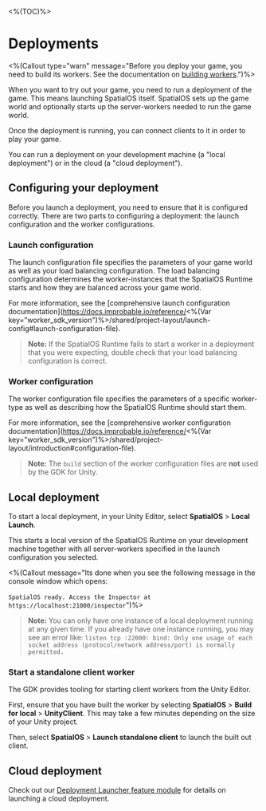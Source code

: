 <%(TOC)%>

# Deployments

<%(Callout type="warn" message="Before you deploy your game, you need to build its workers. See the documentation on [building workers]({{urlRoot}}/modules/build-system/editor-menu).")%>

When you want to try out your game, you need to run a deployment of the game. This means launching SpatialOS itself. SpatialOS sets up the game world and optionally starts up the server-workers needed to run the game world.

Once the deployment is running, you can connect clients to it in order to play your game.

You can run a deployment on your development machine (a "local deployment") or in the cloud (a "cloud deployment").

## Configuring your deployment

Before you launch a deployment, you need to ensure that it is configured correctly. There are two parts to configuring a deployment: the launch configuration and the worker configurations.

### Launch configuration

The launch configuration file specifies the parameters of your game world as well as your load balancing configuration. The load balancing configuration determines the worker-instances that the SpatialOS Runtime starts and how they are balanced across your game world.

For more information, see the [comprehensive launch configuration documentation](https://docs.improbable.io/reference/<%(Var key="worker_sdk_version")%>/shared/project-layout/launch-config#launch-configuration-file).

> **Note:** If the SpatialOS Runtime fails to start a worker in a deployment that you were expecting, double check that your load balancing configuration is correct.

### Worker configuration

The worker configuration file specifies the parameters of a specific worker-type as well as describing how the SpatialOS Runtime should start them. 

For more information, see the [comprehensive worker configuration documentation](https://docs.improbable.io/reference/<%(Var key="worker_sdk_version")%>/shared/project-layout/introduction#configuration-file).

> **Note:** The `build` section of the worker configuration files are **not** used by the GDK for Unity.

## Local deployment

To start a local deployment, in your Unity Editor, select **SpatialOS** > **Local Launch**.

This starts a local version of the SpatialOS Runtime on your development machine together with all server-workers specified in the launch configuration you selected.

<%(Callout message="Its done when you see the following message in the console window which opens:<br/><br/>```SpatialOS ready. Access the Inspector at https://localhost:21000/inspector```")%>

> **Note:** You can only have one instance of a local deployment running at any given time. If you already have one instance running, you may see an error like: `listen tcp :22000: bind: Only one usage of each socket address (protocol/network address/port) is normally permitted.`

### Start a standalone client worker

The GDK provides tooling for starting client workers from the Unity Editor.

First, ensure that you have built the worker by selecting **SpatialOS** > **Build for local** > **UnityClient**. This may take a few minutes depending on the size of your Unity project.

Then, select **SpatialOS** > **Launch standalone client** to launch the built out client.

## Cloud deployment

Check out our [Deployment Launcher feature module]({{urlRoot}}/modules/deployment-launcher/overview) for details on launching a cloud deployment.
